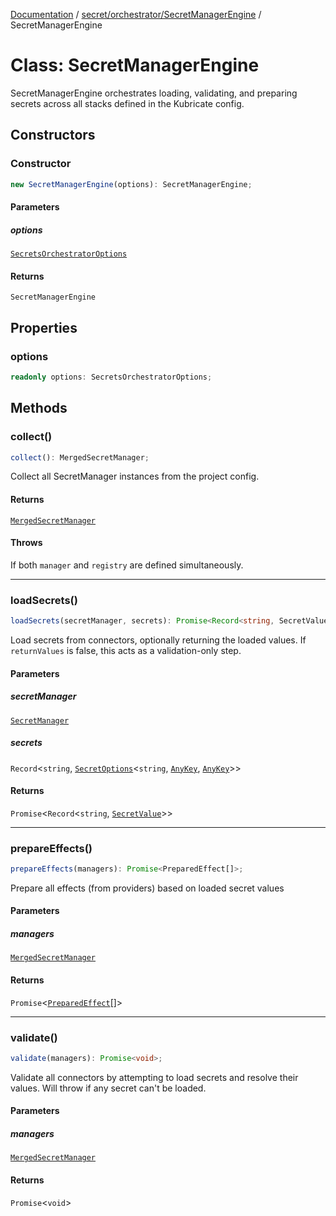 [Documentation](../../../../index.md) / [secret/orchestrator/SecretManagerEngine](../index.md) / SecretManagerEngine

# Class: SecretManagerEngine

SecretManagerEngine orchestrates loading, validating, and preparing secrets
across all stacks defined in the Kubricate config.

## Constructors

### Constructor

```ts
new SecretManagerEngine(options): SecretManagerEngine;
```

#### Parameters

##### options

[`SecretsOrchestratorOptions`](../../types/interfaces/SecretsOrchestratorOptions.md)

#### Returns

`SecretManagerEngine`

## Properties

### options

```ts
readonly options: SecretsOrchestratorOptions;
```

## Methods

### collect()

```ts
collect(): MergedSecretManager;
```

Collect all SecretManager instances from the project config.

#### Returns

[`MergedSecretManager`](../interfaces/MergedSecretManager.md)

#### Throws

If both `manager` and `registry` are defined simultaneously.

***

### loadSecrets()

```ts
loadSecrets(secretManager, secrets): Promise<Record<string, SecretValue>>;
```

Load secrets from connectors, optionally returning the loaded values.
If `returnValues` is false, this acts as a validation-only step.

#### Parameters

##### secretManager

[`SecretManager`](../../../SecretManager/classes/SecretManager.md)

##### secrets

`Record`\<`string`, [`SecretOptions`](../../../SecretManager/interfaces/SecretOptions.md)\<`string`, [`AnyKey`](../../../../types/type-aliases/AnyKey.md), [`AnyKey`](../../../../types/type-aliases/AnyKey.md)\>\>

#### Returns

`Promise`\<`Record`\<`string`, [`SecretValue`](../../../types/type-aliases/SecretValue.md)\>\>

***

### prepareEffects()

```ts
prepareEffects(managers): Promise<PreparedEffect[]>;
```

Prepare all effects (from providers) based on loaded secret values

#### Parameters

##### managers

[`MergedSecretManager`](../interfaces/MergedSecretManager.md)

#### Returns

`Promise`\<[`PreparedEffect`](../../../providers/BaseProvider/type-aliases/PreparedEffect.md)[]\>

***

### validate()

```ts
validate(managers): Promise<void>;
```

Validate all connectors by attempting to load secrets and resolve their values.
Will throw if any secret can't be loaded.

#### Parameters

##### managers

[`MergedSecretManager`](../interfaces/MergedSecretManager.md)

#### Returns

`Promise`\<`void`\>
